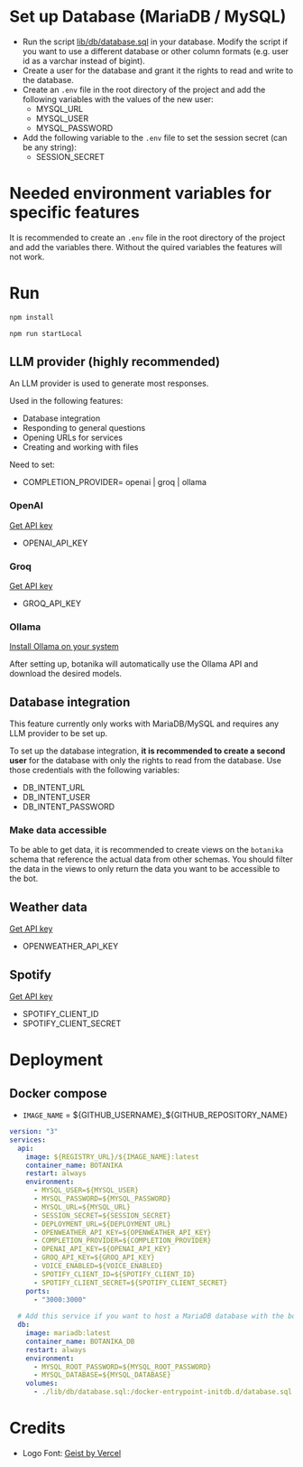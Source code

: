 # Set up Database (MariaDB / MySQL)

- Run the script [lib/db/database.sql](./lib/db/database.sql) in your database. Modify the script if you want to use a different database or other column formats (e.g. user id as a varchar instead of bigint).
- Create a user for the database and grant it the rights to read and write to the database.
- Create an `.env` file in the root directory of the project and add the following variables with the values of the new user:
  - MYSQL_URL
  - MYSQL_USER
  - MYSQL_PASSWORD
- Add the following variable to the `.env` file to set the session secret (can be any string):
  - SESSION_SECRET

# Needed environment variables for specific features

It is recommended to create an `.env` file in the root directory of the project and add the variables there.
Without the quired variables the features will not work.

# Run

```bash
npm install
```

```bash
npm run startLocal
```

## LLM provider (highly recommended)

An LLM provider is used to generate most responses.

Used in the following features:
- Database integration
- Responding to general questions
- Opening URLs for services
- Creating and working with files

Need to set:
- COMPLETION_PROVIDER= openai | groq | ollama

### OpenAI

[Get API key](https://platform.openai.com/api-keys)

- OPENAI_API_KEY

### Groq

[Get API key](https://console.groq.com/keys)

- GROQ_API_KEY

### Ollama

[Install Ollama on your system](https://github.com/ollama/ollama?tab=readme-ov-file#ollama)

After setting up, botanika will automatically use the Ollama API and download the desired models.

## Database integration

This feature currently only works with MariaDB/MySQL and requires any LLM provider to be set up.

To set up the database integration, **it is recommended to create a second user** for the database with only the rights to read from the database.
Use those credentials with the following variables:

- DB_INTENT_URL
- DB_INTENT_USER
- DB_INTENT_PASSWORD

### Make data accessible
To be able to get data, it is recommended to create views on the `botanika` schema that reference the actual data from other schemas.
You should filter the data in the views to only return the data you want to be accessible to the bot.

## Weather data

[Get API key](https://home.openweathermap.org/api_keys)

- OPENWEATHER_API_KEY

## Spotify

[Get API key](https://developer.spotify.com/dashboard)

- SPOTIFY_CLIENT_ID
- SPOTIFY_CLIENT_SECRET

# Deployment

## Docker compose

- `IMAGE_NAME` = ${GITHUB_USERNAME}_${GITHUB_REPOSITORY_NAME}

```yaml
version: "3"
services:
  api:
    image: ${REGISTRY_URL}/${IMAGE_NAME}:latest
    container_name: BOTANIKA
    restart: always
    environment:
      - MYSQL_USER=${MYSQL_USER}
      - MYSQL_PASSWORD=${MYSQL_PASSWORD}
      - MYSQL_URL=${MYSQL_URL}
      - SESSION_SECRET=${SESSION_SECRET}
      - DEPLOYMENT_URL=${DEPLOYMENT_URL}
      - OPENWEATHER_API_KEY=${OPENWEATHER_API_KEY}
      - COMPLETION_PROVIDER=${COMPLETION_PROVIDER}
      - OPENAI_API_KEY=${OPENAI_API_KEY}
      - GROQ_API_KEY=${GROQ_API_KEY}
      - VOICE_ENABLED=${VOICE_ENABLED}
      - SPOTIFY_CLIENT_ID=${SPOTIFY_CLIENT_ID}
      - SPOTIFY_CLIENT_SECRET=${SPOTIFY_CLIENT_SECRET}
    ports:
      - "3000:3000"
  
  # Add this service if you want to host a MariaDB database with the bot
  db:
    image: mariadb:latest
    container_name: BOTANIKA_DB
    restart: always
    environment:
      - MYSQL_ROOT_PASSWORD=${MYSQL_ROOT_PASSWORD}
      - MYSQL_DATABASE=${MYSQL_DATABASE}
    volumes:
      - ./lib/db/database.sql:/docker-entrypoint-initdb.d/database.sql
```

# Credits

- Logo Font: [Geist by Vercel](https://vercel.com/font)
